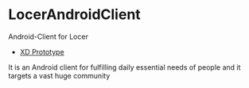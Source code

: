 # LocerAndroidClient

Android-Client for Locer

* [XD Prototype](https://xd.adobe.com/view/c15619af-3b53-444f-9691-3ad2c4b72e32-9405/)

It is an Android client for fulfilling daily essential needs of people and it targets a vast huge community

